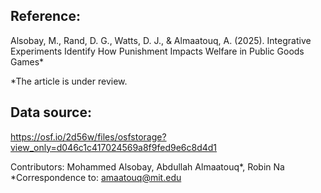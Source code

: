 ## Reference:
Alsobay, M., Rand, D. G., Watts, D. J., & Almaatouq, A. (2025). Integrative Experiments Identify How Punishment Impacts Welfare in Public Goods Games*

\*The article is under review.

## Data source:
https://osf.io/2d56w/files/osfstorage?view_only=d046c1c417024569a8f9fed9e6c8d4d1

Contributors: Mohammed Alsobay, Abdullah Almaatouq*, Robin Na
\*Correspondence to: amaatouq@mit.edu
